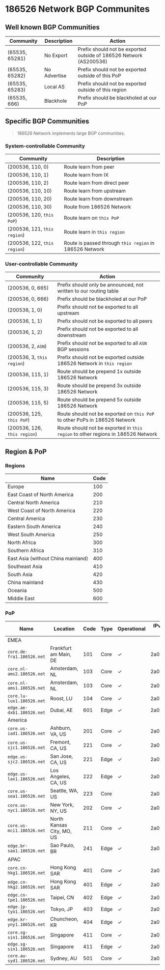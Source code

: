 # 186526 Network BGP Communites

## Well known BGP Communities

| Community      | Description  | Action                                                             |
| -------------- | ------------ | ------------------------------------------------------------------ |
| (65535, 65281) | No Export    | Prefix should not be exported outside of 186526 Network (AS200536) |
| (65535, 65282) | No Advertise | Prefix should not be exported outside of this PoP                  |
| (65535, 65283) | Local AS     | Prefix should not be exported outside of this region               |
| (65535, 666)   | Blackhole    | Prefix should be blackholed at our PoP                             |

## Specific BGP Communities

> 186526 Network implements large BGP communities.

### System-controllable Community

| Community                    | Description                                             |
| ---------------------------- | ------------------------------------------------------- |
| (200536, 110, 0)             | Route learn from peer                                   |
| (200536, 110, 1)             | Route learn from IX                                     |
| (200536, 110, 2)             | Route learn from direct peer                            |
| (200536, 110, 10)            | Route learn from upstream                               |
| (200536, 110, 20)            | Route learn from downstream                             |
| (200536, 110, 30)            | Route from 186526 Network                               |
| (200536, 120, `this PoP`)    | Route learn on `this PoP`                               |
| (200536, 121, `this region`) | Route learn in `this region`                            |
| (200536, 122, `this region`) | Route is passed through `this region` in 186526 Network |

### User-controllable Community

| Community                    | Action                                                                           |
| ---------------------------- | -------------------------------------------------------------------------------- |
| (200536, 0, 665)             | Prefix should only be announced, not written to our routing table                |
| (200536, 0, 666)             | Prefix should be blackholed at our PoP                                           |
| (200536, 1, 0)               | Prefix should not be exported to all upstream                                    |
| (200536, 1, 1)               | Prefix should not be exported to all peers                                       |
| (200536, 1, 2)               | Prefix should not be exported to all downstream                                  |
| (200536, 2, `ASN`)           | Prefix should not be exported to all `ASN` BGP sessions                          |
| (200536, 3, `this region`)   | Prefix should not be exported outside 186526 Network in `this region`            |
| (200536, 115, 1)             | Route should be prepend 1x outside 186526 Network                                |
| (200536, 115, 3)             | Route should be prepend 3x outside 186526 Network                                |
| (200536, 115, 5)             | Route should be prepend 5x outside 186526 Network                                |
| (200536, 125, `this PoP`)    | Route should not be exported on `this PoP` to other PoPs in 186526 Network       |
| (200536, 126, `this region`) | Route should not be exported in `this region` to other regions in 186526 Network |

## Region & PoP

### Regions

| Name                               | Code |
| ---------------------------------- | ---- |
| Europe                             | 100  |
| East Coast of North America        | 200  |
| Central North America              | 210  |
| West Coast of North America        | 220  |
| Central America                    | 230  |
| Eastern South America              | 240  |
| West South America                 | 250  |
| North Africa                       | 300  |
| Southern Africa                    | 310  |
| East Asia (without China mainland) | 400  |
| Southeast Asia                     | 410  |
| South Asia                         | 420  |
| China mainland                     | 430  |
| Oceania                            | 500  |
| Middle East                        | 600  |

### PoP

| Name                      | Location                  | Code | Type | Operational | IPv6 Address for Test |
| ------------------------- | ------------------------- | ---- | ---- | ----------- | --------------------- |
| EMEA                      |
| `core.de-fra1.186526.net` | Frankfurt am Main, DE     | 101  | Core | ✓           | 2a06:a005:28f1::1     |
| `core.nl-ams2.186526.net` | Amsterdam, NL             | 103  | Core | ✓           | 2a06:a005:28f3::2     |
| `core.nl-ams1.186526.net` | Amsterdam, NL             | 103  | Core | ✓           | 2a06:a005:28f3::1     |
| `core.lu-lux1.186526.net` | Roost, LU                 | 104  | Core | ✓           | 2a06:a005:28f4::1     |
| `edge.ae-dxb1.186526.net` | Dubai, AE                 | 601  | Edge | ✓           | 2a0a:6040:a901::1     |
| America                   |
| `core.us-iad1.186526.net` | Ashburn, VA, US           | 201  | Core | ✓           | 2a06:a005:2921::1     |
| `core.us-sjc1.186526.net` | Fremont, CA, US           | 221  | Core | ✓           | 2a06:a005:2922::1     |
| `edge.us-sjc2.186526.net` | San Jose, CA, US          | 221  | Edge | ✓           | 2a06:a005:2922::2     |
| `edge.us-lax1.186526.net` | Los Angeles, CA, US       | 222  | Edge | ✓           | 2a06:a005:2923::1     |
| `core.us-sea1.186526.net` | Seattle, WA, US           | 223  | Core |             | 2a06:a005:2924::1     |
| `core.us-nyc1.186526.net` | New York, NY, US          | 202  | Core | ✓           | 2a06:a005:2925::1     |
| `core.us-mci1.186526.net` | North Kansas City, MO, US | 211  | Core | ✓           | 2a06:a005:2926::1     |
| `edge.br-sao1.186526.net` | Sao Paulo, BR             | 241  | Edge | ✓           | 2a06:a005:2960::1     |
| APAC                      |
| `core.cn-hkg1.186526.net` | Hong Kong SAR             | 401  | Core | ✓           | 2a06:a005:1700::1     |
| `edge.cn-hkg2.186526.net` | Hong Kong SAR             | 401  | Edge | ✓           | 2a06:a005:1708::1     |
| `edge.cn-tpe1.186526.net` | Taipei, CN                | 402  | Edge | ✓           | 2a06:a005:2950::1     |
| `edge.jp-tyo1.186526.net` | Tokyo, JP                 | 403  | Edge | ✓           | 2a06:a005:2940::1     |
| `edge.kr-yny1.186526.net` | Chuncheon, KR             | 404  | Edge | ✓           | 2a06:a005:29d1::1     |
| `core.sg-sin1.186526.net` | Singapore                 | 411  | Core | ✓           | 2a06:a005:2930::1     |
| `edge.sg-sin1.186526.net` | Singapore                 | 411  | Edge | ✓           | 2a06:a005:2930::2     |
| `core.au-syd1.186526.net` | Sydney, AU                | 501  | Core | ✓           | 2a06:a005:f80::1      |

<!-- | China Mainland            |
| `core.cn-pek1.186526.net` | Beijing, CN               | 431  | Core |             | 2a06:a005:2910::1     |
| `edge.cn-sjw1.186526.net` | Shijiazhuang, CN          | 431  | Edge |             | 2a06:a005:2910:1::1   |
| `edge.cn-ctu1.186526.net` | Chengdu, CN               | 432  | Edge |             | 2a06:a005:2911::1     |
| `core.cn-can1.186526.net` | Guangzhou, CN             | 433  | Core | ✓           | 2a06:a005:2912::1     |
| `core.cn-wuh1.186526.net` | Wuhan, CN                 | 434  | Core | ✓           | 2a06:a005:2913::1     |
| `edge.cn-csx1.186526.net` | Changsha, CN              | 435  | Edge | ✓           | 2a06:a005:2914::1     |
| `edge.cn-tao1.186526.net` | Qingdao, CN               | 438  | Edge | ✓           | 2a06:a005:2915::1     |
| `edge.cn-cgo1.186526.net` | Zhengzhou, CN             | 437  | Edge | ✓           | 2a06:a005:2916::1     |
| `edge.cn-wuh2.186526.net` | Wuhan, CN                 | 434  | Edge | ✓           | 2a06:a005:2917::1     |
| `core.cn-csx2.186526.net` | Changsha, CN              | 435  | Core |             | 2a06:a005:2918::1     | -->
